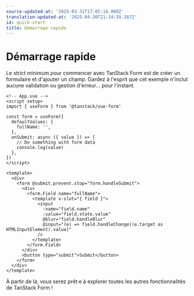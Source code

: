 ```yaml
---
source-updated-at: '2025-03-31T17:05:18.000Z'
translation-updated-at: '2025-04-30T21:34:39.287Z'
id: quick-start
title: Démarrage rapide
---
```


# Démarrage rapide

Le strict minimum pour commencer avec TanStack Form est de créer un formulaire et d'ajouter un champ. Gardez à l'esprit que cet exemple n'inclut aucune validation ou gestion d'erreur... pour l'instant.

```vue
<!-- App.vue -->
<script setup>
import { useForm } from '@tanstack/vue-form'

const form = useForm({
  defaultValues: {
    fullName: '',
  },
  onSubmit: async ({ value }) => {
    // Do something with form data
    console.log(value)
  },
})
</script>

<template>
  <div>
    <form @submit.prevent.stop="form.handleSubmit">
      <div>
        <form.Field name="fullName">
          <template v-slot="{ field }">
            <input
              :name="field.name"
              :value="field.state.value"
              @blur="field.handleBlur"
              @input="(e) => field.handleChange((e.target as HTMLInputElement).value)"
            />
          </template>
        </form.Field>
      </div>
      <button type="submit">Submit</button>
    </form>
  </div>
</template>
```

À partir de là, vous serez prêt·e à explorer toutes les autres fonctionnalités de TanStack Form !
